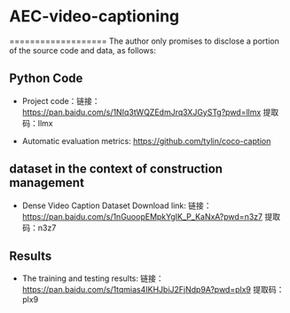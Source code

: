 # AEC-video-captioning
===================
The author only promises to disclose a portion of the source code and data, as follows:

## Python Code ##
- Project code：链接：https://pan.baidu.com/s/1NIq3tWQZEdmJrq3XJGySTg?pwd=llmx 提取码：llmx 

- Automatic evaluation metrics: https://github.com/tylin/coco-caption

## dataset in the context of construction management ##

- Dense Video Caption Dataset Download link: 链接：https://pan.baidu.com/s/1nGuoopEMpkYgIK_P_KaNxA?pwd=n3z7 
提取码：n3z7 

## Results ##

- The training and testing results: 链接：https://pan.baidu.com/s/1tqmias4IKHJbiJ2FjNdp9A?pwd=plx9 
提取码：plx9 


